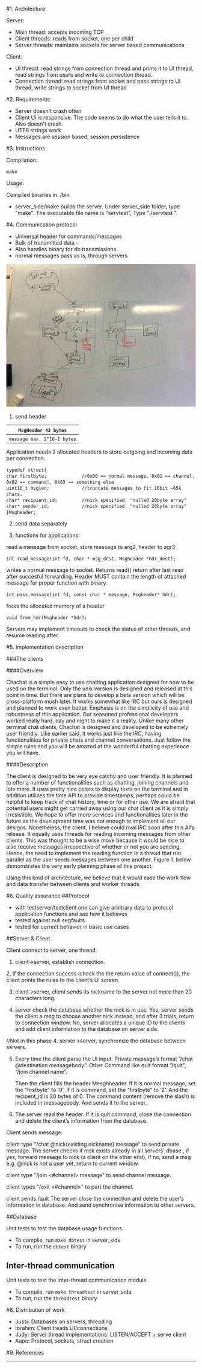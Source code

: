 #1. Architecture

Server:
- Main thread: accepts incoming TCP
- Client threads: reads from socket, one per child
- Server threads: maintains sockets for server based communications

Client:
- UI thread: read strings from connection thread and prints it to UI thread, read strings from users and write to connection thread. 
- Connection thread: read strings from socket and pass strings to UI thread, write strings to socket from UI thread

#2. Requirements

- Server doesn't crash often
- Client UI is responsive. The code seems to do what the user tells it to. Also doesn't crash.
- UTF8 strings work
- Messages are session based, session persistence

#3. Instructions

Compilation:

```
make
```

Usage:

Compiled binaries in ./bin

- server_side/make builds the server. Under server_side folder, type "make". The executable file name is "servtest", Type "./servtest <port>".


#4. Communication protocol

- Universal header for commands/messages 
- Bulk of transmitted data - 
- Also handles binary for db transmissions
- normal messages pass as is, through servers


![](https://github.com/Networking-programming-chat/chachat/blob/master/modelpic.jpg)

1. send header

| `MsgHeader 43 bytes`        | 
| ------------- |
| `message max. 2^16-1 bytes` | 


Application needs 2 allocated headers to store outgoing and incoming data per connection.

```
typedef struct{
char firstbyte;				//0x00 == normal message, 0x01 == channel, 0x02 == command!, 0x03 == something else
uint16_t msglen;			//truncate messages to fit 16bit ~65k chars.
char* recipient_id;			//nick specified, "nulled 20byte array"
char* sender_id;			//nick specified, "nulled 20byte array"
}Msgheader;
```

2. send data separately

3. functions for applications:

read a message from socket, store message to arg2, header to agr3
```
int read_message(int fd, char * msg_dest, Msgheader *hdr_dest);
```
writes a normal message to socket. Returns read() return after last read after succesful forwarding. Header MUST contain the length of attached message for proper function with binary.
```
int pass_message(int fd, const char * message, Msgheader* hdr);
```

frees the allocated memory of a header
```
void free_hdr(Msgheader *hdr);
```

Servers may implement timeouts to check the status of other threads, and resume reading after.

#5. Implementation description

###The clients

####Overview

Chachat is a simple easy to use chatting application designed for now to be used on the terminal. Only the unix version is designed and released at this point in time. But there are plans to develop a beta version which will be cross-platform mush later. It works somewhat like IRC but ours is designed and planned to work even better. 
Emphasis is on the simplicity of use and robustness of this application. Our seasoned professional developers worked really hard, day and night to make it a reality. Unlike many other terminal chat clients, Chachat is designed and developed to be extremely user friendly. Like earlier said, it works just like the IRC, having functionalities for private chats and channel conversations. Just follow the simple rules and you will be amazed at the wonderful chatting experience you will have.

####Description

The client is designed to be very eye catchy and user friendly. It is planned to offer a number of functionalities such as chatting, joining channels and lots more. It uses pretty nice colors to display texts on the terminal and in addition utilizes the time API to provide timestamps, perhaps could be helpful to keep track of chat history, time or for other use. We are afraid that potential users might get carried away using our chat client as it is simply irresistible. We hope to offer more services and functionalities later in the future as the development time was not enough to implement all our designs. Nonetheless, the client, I believe could rival IRC soon after this Alfa release.
It equally uses threads for reading incoming messages from other clients. This was thought to be a wise move because it would be nice to also receive messages irrespective of whether or not you are sending. Hence, the need to implement the reading function in a thread that run parallel as the user sends messages between one another. Figure 1. below demonstrates the very early planning phase of this project.

Using this kind of architecture, we believe that it would ease the work flow and data transfer between clients and worker threads.

#6. Quality assurance
##Protocol
- with testserver/testclient one can give arbitrary data to protocol application functions and see how it behaves
- tested against null segfaults
- tested for correct behavior in basic use cases

##Server & Client

Client connect to server, one thread:
 
1. client->server, establish connection.

2, If the connection success (check the the return value of connect()), the client prints the rules to the client’s UI screen. 

3. client->server, client sends its nickname to the server not more than 20 characters long.

4. server check the database whether the nick is in use. Yes, server sends the client a msg to choose another nick instead,
and after 3 trials, return to connection window. No, server allocates a unique ID to the clients and add client information to the database on server side.

//Not in this phase 4. server->server, synchronize the database between servers.

5. Every time the client parse the UI input. Private message’s format ”/chat @destination messagebody“. Other Command like quit format ”/quit”, “/join channel name”.

   Then the client fills the header Mesghheader. If it is normal message, set the “firstbyte” to ‘0’; If it is command, set the “firstbyte” to ‘2’. And the recipent_id is 20 bytes of 0. The command content (remove the slash) is included in messagebody. And sends it to the server.


6. The server read the header. If it is quit command, close the connection and delete the client’s information from the database.

 
Client sends message:

client type "/chat @nick(existing nickname) message" to send private message.
The server checks if nick exists already in all servers' dbase , if yes, forward message to nick (a client on the other end),
if no, send a msg e.g. @nick is not a user yet, return to current window.

client type "/join <#channel> message" to send channel message. 

client types "/exit <#channel>" to part the channel.

client sends /quit
The server close the connection and delete the user’s information in database. And send synchronise information to other servers.

##Database

Unit tests to test the database usage functions

- To compile, run `make dbtest` in server_side
- To run, run the `dbtest` binary

## Inter-thread communication

Unit tests to test the inter-thread communication module

- To compile, run `make threadtest` in server_side
- To run, run the `threadtest` binary

#8. Distribution of work
- Jussi: Databases on servers, threading
- Ibrahim: Client treads UI/connections
- Judy: Server thread implementations: LISTEN/ACCEPT + serve client
- Aapo: Protocol, sockets, struct creation



#9. References






---------





